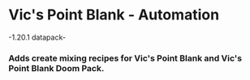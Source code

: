 # Vic's Point Blank - Automation
-1.20.1 datapack-
### Adds create mixing recipes for Vic's Point Blank and Vic's Point Blank Doom Pack.

